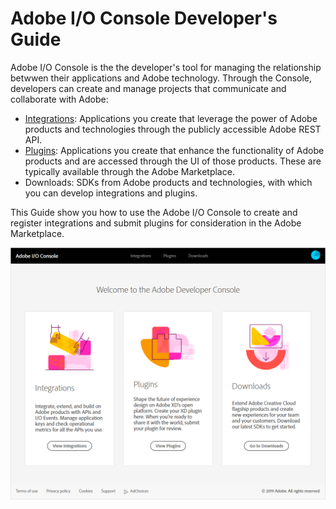 # Adobe I/O Console Developer's Guide
Adobe I/O Console is the the developer's tool for managing the relationship betwwen their applications and Adobe technology. Through the Console, developers can create and manage projects that communicate and collaborate with Adobe:

- [Integrations](integrations.md): Applications you create that leverage the power of Adobe products and technologies through the publicly accessible Adobe REST API.
- [Plugins](plugins.md): Applications you create that enhance the functionality of Adobe products and are accessed through the UI of those products. These are typically available through the Adobe Marketplace.
- Downloads: SDKs from Adobe products and technologies, with which you can develop integrations and plugins.

This Guide show you how to use the Adobe I/O Console to create and register integrations and submit plugins for consideration in the Adobe Marketplace.

![Adobe I/O Console](img/console_ovw_1.png)